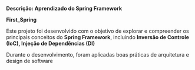 
**Descrição: Aprendizado do Spring Framework**  

**First_Spring**

Este projeto foi desenvolvido com o objetivo de explorar e compreender os principais conceitos do **Spring Framework**, incluindo **Inversão de Controle (IoC), Injeção de Dependências (DI)**

Durante o desenvolvimento, foram aplicadas boas práticas de arquitetura e design de software
